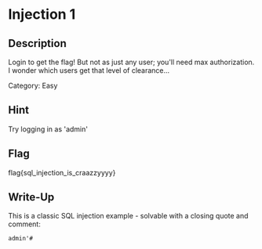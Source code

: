 # Injection 1

## Description

Login to get the flag! But not as just any user; you'll need max authorization. I wonder which users get that level of clearance...

Category: Easy

## Hint
Try logging in as 'admin'

## Flag

flag{sql_injection_is_craazzyyyy}

## Write-Up

This is a classic SQL injection example - solvable with a closing quote and comment:

	admin'#